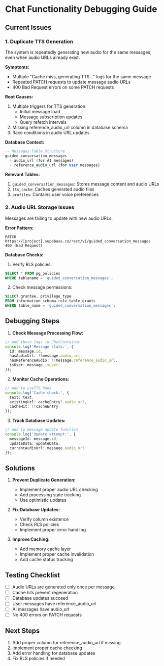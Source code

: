 # Chat Functionality Debugging Guide

## Current Issues

### 1. Duplicate TTS Generation
The system is repeatedly generating new audio for the same messages, even when audio URLs already exist.

**Symptoms:**
- Multiple "Cache miss, generating TTS..." logs for the same message
- Repeated PATCH requests to update message audio URLs
- 400 Bad Request errors on some PATCH requests

**Root Causes:**
1. Multiple triggers for TTS generation:
   - Initial message load
   - Message subscription updates
   - Query refetch intervals
2. Missing reference_audio_url column in database schema
3. Race conditions in audio URL updates

**Database Context:**
```sql
-- Messages Table Structure
guided_conversation_messages
  - audio_url (for AI messages)
  - reference_audio_url (for user messages)
```

**Relevant Tables:**
1. `guided_conversation_messages`: Stores message content and audio URLs
2. `tts_cache`: Caches generated audio files
3. `profiles`: Contains user voice preferences

### 2. Audio URL Storage Issues
Messages are failing to update with new audio URLs.

**Error Pattern:**
```
PATCH https://[project].supabase.co/rest/v1/guided_conversation_messages 
400 (Bad Request)
```

**Database Checks:**
1. Verify RLS policies:
```sql
SELECT * FROM pg_policies 
WHERE tablename = 'guided_conversation_messages';
```

2. Check message permissions:
```sql
SELECT grantee, privilege_type 
FROM information_schema.role_table_grants 
WHERE table_name = 'guided_conversation_messages';
```

## Debugging Steps

1. **Check Message Processing Flow:**
```typescript
// Add these logs in ChatContainer
console.log('Message state:', {
  id: message.id,
  hasAudioUrl: !!message.audio_url,
  hasReferenceAudio: !!message.reference_audio_url,
  isUser: message.isUser
});
```

2. **Monitor Cache Operations:**
```typescript
// Add to useTTS hook
console.log('Cache check:', {
  text: text,
  existingUrl: cacheEntry?.audio_url,
  cacheHit: !!cacheEntry
});
```

3. **Track Database Updates:**
```typescript
// Add to message update function
console.log('Update attempt:', {
  messageId: message.id,
  updateData: updateData,
  currentAudioUrl: message.audio_url
});
```

## Solutions

1. **Prevent Duplicate Generation:**
   - Implement proper audio URL checking
   - Add processing state tracking
   - Use optimistic updates

2. **Fix Database Updates:**
   - Verify column existence
   - Check RLS policies
   - Implement proper error handling

3. **Improve Caching:**
   - Add memory cache layer
   - Implement proper cache invalidation
   - Add cache status tracking

## Testing Checklist

- [ ] Audio URLs are generated only once per message
- [ ] Cache hits prevent regeneration
- [ ] Database updates succeed
- [ ] User messages have reference_audio_url
- [ ] AI messages have audio_url
- [ ] No 400 errors on PATCH requests

## Next Steps

1. Add proper column for reference_audio_url if missing
2. Implement proper cache checking
3. Add error handling for database updates
4. Fix RLS policies if needed